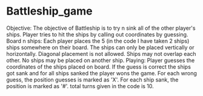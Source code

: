 # Battleship_game
Objective: The objective of Battleship is to try n sink all of the other player's ships. Player tries to hit the ships by calling out coordinates by guessing.
Board n ships: Each player places the 5 (in the code I have taken 2 ships) ships somewhere on their board.  The ships can only be placed vertically or horizontally. Diagonal placement is not allowed. Ships may not overlap each other.  No ships may be placed on another ship. 
Playing: Player guesses the coordinates of the ships placed on board. If the guess is correct the ships got sank and for all ships sanked the player wons the game.
For each wrong guess, the position guesses is marked as 'X'.
For each ship sank, the position is marked as '#'.
total turns given in the code is 10.
